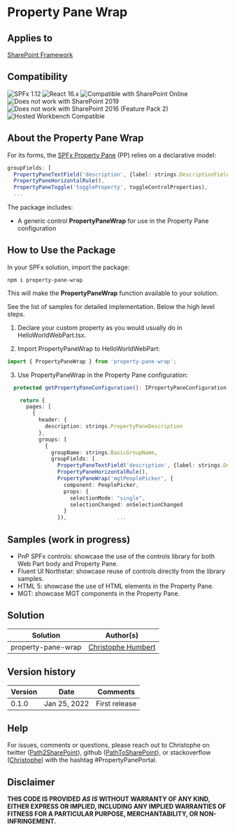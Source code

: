 
# Property Pane Wrap

## Applies to

[SharePoint Framework](https://docs.microsoft.com/sharepoint/dev/spfx/sharepoint-framework-overview)

## Compatibility

![SPFx 1.12](https://img.shields.io/badge/SPFx-1.12-green.svg) 
![React 16.x](https://img.shields.io/badge/React-16.x-green.svg) 
![Compatible with SharePoint Online](https://img.shields.io/badge/SharePoint%20Online-Compatible-green.svg)
![Does not work with SharePoint 2019](https://img.shields.io/badge/SharePoint%20Server%202019-Incompatible-red.svg "SharePoint Server 2019 requires SPFx 1.4.1 or lower")
![Does not work with SharePoint 2016 (Feature Pack 2)](https://img.shields.io/badge/SharePoint%20Server%202016%20(Feature%20Pack%202)-Incompatible-red.svg "SharePoint Server 2016 Feature Pack 2 requires SPFx 1.1")
![Hosted Workbench Compatible](https://img.shields.io/badge/Hosted%20Workbench-Compatible-green.svg)

## About the Property Pane Wrap

For its forms, the [SPFx Property Pane](https://reactjs.org/docs/introducing-jsx.html) (PP) relies on a declarative model:

```typescript
groupFields: [
  PropertyPaneTextField('description', {label: strings.DescriptionFieldLabel}),
  PropertyPaneHorizontalRule(),
  PropertyPaneToggle('toggleProperty', toggleControlProperties),
  ...
```

The package includes:
-	A generic control **PropertyPaneWrap** for use in the Property Pane configuration

## How to Use the Package

In your SPFx solution, import the package:

```
npm i property-pane-wrap
```

This will make the **PropertyPaneWrap** function available to your solution.

See the list of samples for detailed implementation. Below the high level steps.

1. Declare your custom property as you would usually do in HelloWorldWebPart.tsx.

2. Import PropertyPaneWrap to HelloWorldWebPart:
```typescript
import { PropertyPaneWrap } from 'property-pane-wrap';
```
3. Use PropertyPaneWrap in the Property Pane configuration:
```typescript
  protected getPropertyPaneConfiguration(): IPropertyPaneConfiguration {

    return {
      pages: [
        {
          header: {
            description: strings.PropertyPaneDescription
          },
          groups: [
            {
              groupName: strings.BasicGroupName,
              groupFields: [
                PropertyPaneTextField('description', {label: strings.DescriptionFieldLabel}),
                PropertyPaneHorizontalRule(),
                PropertyPaneWrap('mgtPeoplePicker', {
                  component: PeoplePicker,
                  props: {
                    selectionMode: "single",
                    selectionChanged: onSelectionChanged
                  }
                }),                ...
```

## Samples (work in progress)

-	PnP SPFx controls: showcase the use of the controls library for both Web Part body and Property Pane.
-	Fluent UI Northstar: showcase reuse of controls directly from the library samples.
-	HTML 5: showcase the use of HTML elements in the Property Pane.
-	MGT: showcase MGT components in the Property Pane.

## Solution

Solution|Author(s)
--------|---------
property-pane-wrap | [Christophe Humbert](https://github.com/PathToSharePoint)

## Version history

Version|Date|Comments
-------|----|--------
0.1.0|Jan 25, 2022|First release

## Help

For issues, comments or questions, please reach out to Christophe on twitter ([Path2SharePoint](https://twitter.com/Path2SharePoint/)), github ([PathToSharePoint](https://github.com/PathToSharePoint)), or stackoverflow ([Christophe](https://stackoverflow.com/users/485406/christophe)) with the hashtag #PropertyPanePortal.

## Disclaimer

**THIS CODE IS PROVIDED *AS IS* WITHOUT WARRANTY OF ANY KIND, EITHER EXPRESS OR IMPLIED, INCLUDING ANY IMPLIED WARRANTIES OF FITNESS FOR A PARTICULAR PURPOSE, MERCHANTABILITY, OR NON-INFRINGEMENT.**
